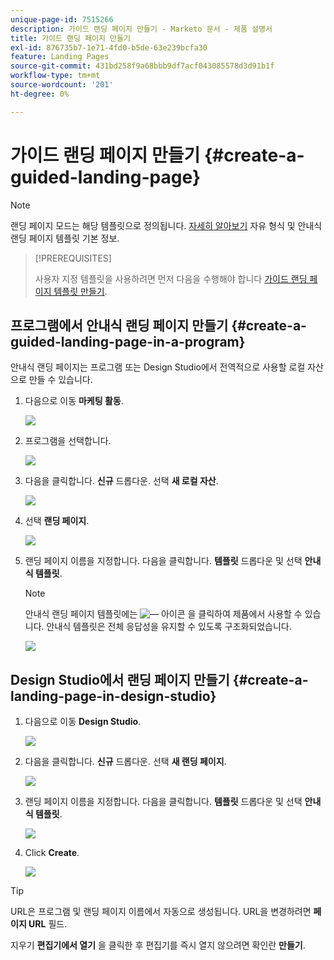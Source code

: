 ```yaml
---
unique-page-id: 7515266
description: 가이드 랜딩 페이지 만들기 - Marketo 문서 - 제품 설명서
title: 가이드 랜딩 페이지 만들기
exl-id: 876735b7-1e71-4fd0-b5de-63e239bcfa30
feature: Landing Pages
source-git-commit: 431bd258f9a68bbb9df7acf043085578d3d91b1f
workflow-type: tm+mt
source-wordcount: '201'
ht-degree: 0%

---
```


# 가이드 랜딩 페이지 만들기 {#create-a-guided-landing-page}

>[!NOTE]
>
>랜딩 페이지 모드는 해당 템플릿으로 정의됩니다. [자세히 알아보기](/help/marketo/product-docs/demand-generation/landing-pages/understanding-landing-pages/understanding-free-form-vs-guided-landing-pages.md) 자유 형식 및 안내식 랜딩 페이지 템플릿 기본 정보.

>[!PREREQUISITES]
>
>사용자 지정 템플릿을 사용하려면 먼저 다음을 수행해야 합니다 [가이드 랜딩 페이지 템플릿 만들기](/help/marketo/product-docs/demand-generation/landing-pages/landing-page-templates/create-a-guided-landing-page-template.md).

## 프로그램에서 안내식 랜딩 페이지 만들기 {#create-a-guided-landing-page-in-a-program}

안내식 랜딩 페이지는 프로그램 또는 Design Studio에서 전역적으로 사용할 로컬 자산으로 만들 수 있습니다.

1. 다음으로 이동 **마케팅 활동**.

   ![](assets/one-1.png)

1. 프로그램을 선택합니다.

   ![](assets/image2015-5-26-9-3a24-3a2.png)

1. 다음을 클릭합니다. **신규** 드롭다운. 선택 **새 로컬 자산**.

   ![](assets/image2015-5-26-9-3a25-3a36.png)

1. 선택 **랜딩 페이지**.

   ![](assets/four.png)

1. 랜딩 페이지 이름을 지정합니다. 다음을 클릭합니다. **템플릿** 드롭다운 및 선택 **안내식 템플릿**.

   >[!NOTE]
   >
   >안내식 랜딩 페이지 템플릿에는 ![—](assets/image2015-5-26-9-3a26-3a51.png) 아이콘 을 클릭하여 제품에서 사용할 수 있습니다. 안내식 템플릿은 전체 응답성을 유지할 수 있도록 구조화되었습니다.

   ![](assets/image2015-5-24-15-3a47-3a56.png)

## Design Studio에서 랜딩 페이지 만들기 {#create-a-landing-page-in-design-studio}

1. 다음으로 이동 **Design Studio**.

   ![](assets/six.png)

1. 다음을 클릭합니다. **신규** 드롭다운. 선택 **새 랜딩 페이지**.

   ![](assets/seven.png)

1. 랜딩 페이지 이름을 지정합니다. 다음을 클릭합니다. **템플릿** 드롭다운 및 선택 **안내식 템플릿**.

   ![](assets/image2015-5-26-9-3a27-3a34.png)

1. Click **Create**.

   ![](assets/image2015-5-26-9-3a28-3a8.png)

>[!TIP]
>
>URL은 프로그램 및 랜딩 페이지 이름에서 자동으로 생성됩니다. URL을 변경하려면 **페이지 URL** 필드.
>
>지우기 **편집기에서 열기** 을 클릭한 후 편집기를 즉시 열지 않으려면 확인란 **만들기**.
